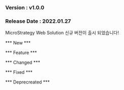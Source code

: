 ### Version : v1.0.0
### Release Date : 2022.01.27

MicroStrategy Web Solution 신규 버전이 출시 되었습니다!

*** New ***

*** Feature ***

*** Changed ***

*** Fixed ***

*** Deprecreated ***
